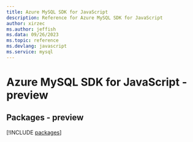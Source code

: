 ```yaml
---
title: Azure MySQL SDK for JavaScript
description: Reference for Azure MySQL SDK for JavaScript
author: xirzec
ms.author: jeffish
ms.data: 09/26/2023
ms.topic: reference
ms.devlang: javascript
ms.service: mysql
---
```

# Azure MySQL SDK for JavaScript - preview
## Packages - preview
[!INCLUDE [packages](mysql-index.md)]